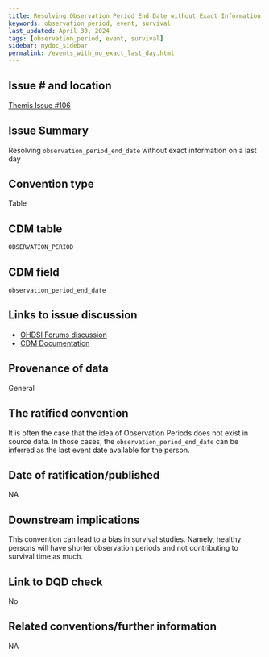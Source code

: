 ```yaml
---
title: Resolving Observation Period End Date without Exact Information on a Last Day
keywords: observation_period, event, survival
last_updated: April 30, 2024
tags: [observation_period, event, survival]
sidebar: mydoc_sidebar
permalink: /events_with_no_exact_last_day.html
---
```


## Issue # and location
[Themis Issue #106](https://github.com/OHDSI/Themis/issues/106)

## Issue Summary
Resolving `observation_period_end_date` without exact information on a last day

## Convention type
Table 

## CDM table
`OBSERVATION_PERIOD`

## CDM field
`observation_period_end_date`

## Links to issue discussion
- [OHDSI Forums discussion](https://forums.ohdsi.org/t/resolving-observation-period-end-date-without-exact-information-on-a-last-day/13048)
- [CDM Documentation](https://ohdsi.github.io/CommonDataModel/cdm54.html#observation_period)

## Provenance of data
General

## The ratified convention
It is often the case that the idea of Observation Periods does not exist in source data. In those cases, the `observation_period_end_date` can be inferred as the last event date available for the person.

## Date of ratification/published
NA

## Downstream implications
This convention can lead to a bias in survival studies. Namely, healthy persons will have shorter observation periods and not contributing to survival time as much.

## Link to DQD check
No

## Related conventions/further information
NA
